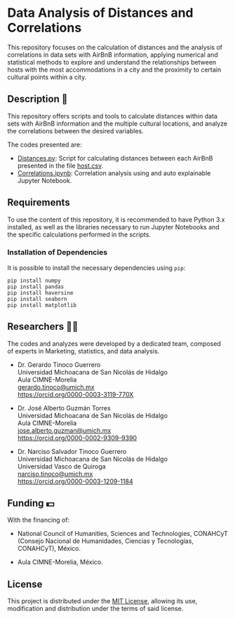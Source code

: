 # Data Analysis of Distances and Correlations
This repository focuses on the calculation of distances and the analysis of correlations in data sets with AirBnB information, applying numerical and statistical methods to explore and understand the relationships between hosts with the most accommodations in a city and the proximity to certain cultural points within a city.

## Description :memo:
This repository offers scripts and tools to calculate distances within data sets with AirBnB information and the multiple cultural locations, and analyze the correlations between the desired variables.

The codes presented are:

- [Distances.py](Distances.py): Script for calculating distances between each AirBnB presented in the file [host.csv](Information/hosts.tar.gz).
- [Correlations.ipynb](Correlations.ipynb): Correlation analysis using and auto explainable Jupyter Notebook.

## Requirements

To use the content of this repository, it is recommended to have Python 3.x installed, as well as the libraries necessary to run Jupyter Notebooks and the specific calculations performed in the scripts.


### Installation of Dependencies

It is possible to install the necessary dependencies using `pip`:

    pip install numpy
    pip install pandas
    pip install haversine
    pip install seaborn
    pip install matplotlib

## Researchers :scientist:
The codes and analyzes were developed by a dedicated team, composed of experts in Marketing, statistics, and data analysis.
    
  - Dr. Gerardo Tinoco Guerrero<br>
    Universidad Michoacana de San Nicolás de Hidalgo<br>
    Aula CIMNE-Morelia<br>
    gerardo.tinoco@umich.mx<br>
    https://orcid.org/0000-0003-3119-770X

  - Dr. José Alberto Guzmán Torres<br>
    Universidad Michoacana de San Nicolás de Hidalgo<br>
    Aula CIMNE-Morelia<br>
    jose.alberto.guzman@umich.mx<br>
    https://orcid.org/0000-0002-9309-9390

  - Dr. Narciso Salvador Tinoco Guerrero<br>
    Universidad Michoacana de San Nicolás de Hidalgo<br>
    Universidad Vasco de Quiroga<br>
    narciso.tinoco@umich.mx<br>
    https://orcid.org/0000-0003-1209-1184


## Funding :dollar:
With the financing of:

  - National Council of Humanities, Sciences and Technologies, CONAHCyT (Consejo Nacional de Humanidades, Ciencias y Tecnologías, CONAHCyT), México.
  
  - Aula CIMNE-Morelia, México.

## License
This project is distributed under the [MIT License](LICENSE), allowing its use, modification and distribution under the terms of said license.